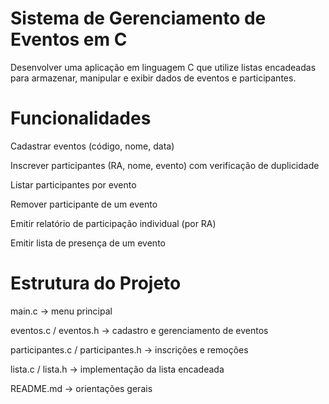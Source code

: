 # Sistema de Gerenciamento de Eventos em C
Desenvolver uma aplicação em linguagem C que utilize listas encadeadas para armazenar, manipular e exibir dados de eventos e participantes.

# Funcionalidades
Cadastrar eventos (código, nome, data)

Inscrever participantes (RA, nome, evento) com verificação de duplicidade

Listar participantes por evento

Remover participante de um evento

Emitir relatório de participação individual (por RA)

Emitir lista de presença de um evento

# Estrutura do Projeto
main.c → menu principal

eventos.c / eventos.h → cadastro e gerenciamento de eventos

participantes.c / participantes.h → inscrições e remoções

lista.c / lista.h → implementação da lista encadeada

README.md → orientações gerais
